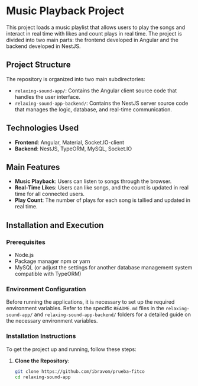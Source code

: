 # Music Playback Project

This project loads a music playlist that allows users to play the songs and interact in real time with likes and count plays in real time. The project is divided into two main parts: the frontend developed in Angular and the backend developed in NestJS.

## Project Structure

The repository is organized into two main subdirectories:

- `relaxing-sound-app/`: Contains the Angular client source code that handles the user interface.
- `relaxing-sound-app-backend/`: Contains the NestJS server source code that manages the logic, database, and real-time communication.

## Technologies Used

- **Frontend**: Angular, Material, Socket.IO-client
- **Backend**: NestJS, TypeORM, MySQL, Socket.IO

## Main Features

- **Music Playback**: Users can listen to songs through the browser.
- **Real-Time Likes**: Users can like songs, and the count is updated in real time for all connected users.
- **Play Count**: The number of plays for each song is tallied and updated in real time.

## Installation and Execution

### Prerequisites

- Node.js
- Package manager npm or yarn
- MySQL (or adjust the settings for another database management system compatible with TypeORM)

### Environment Configuration

Before running the applications, it is necessary to set up the required environment variables. Refer to the specific `README.md` files in the `relaxing-sound-app/` and `relaxing-sound-app-backend/` folders for a detailed guide on the necessary environment variables.

### Installation Instructions

To get the project up and running, follow these steps:

1. **Clone the Repository**:
   ```bash
   git clone https://github.com/ibravom/prueba-fitco
   cd relaxing-sound-app
